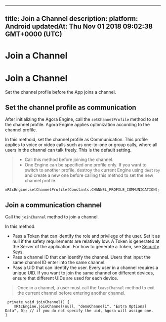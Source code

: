 
---
title: Join a Channel
description: 
platform: Android
updatedAt: Thu Nov 01 2018 09:02:38 GMT+0000 (UTC)
---
# Join a Channel
# Join a Channel
Set the channel profile before the App joins a channel.

## Set the channel profile as communication
After initializing the Agora Engine, call the `setChannelProfile` method to set the channel profile. Agora Engine applies optimization according to the channel profile.

In this methoid, set the channel profile as Communication. This profile applies to voice or video calls such as one-to-one or group calls, where all users in the channel can talk freely. This is the default setting.

> -   Call this method before joining the channel.
> -   One Engine can be specified one profile only. If you want to switch to another profile, destroy the current Engine using `destroy` and create a new one before calling this method to set the new channel profile.


```
mRtcEngine.setChannelProfile(Constants.CHANNEL_PROFILE_COMMUNICATION);
```


## Join a communication channel
Call the `joinChannel` method to join a channel. 

In this method:

-   Pass a Token that can identify the role and privilege of the user. Set it as null if the safety requirements are relatively low. A Token is generated at the Server of the application. For how to generate a Token, see [Security Keys](../../en/Voice/token.md).
-   Pass a channel ID that can identify the channel. Users that input the same channel ID enter into the same channel.
-   Pass a UID that can identify the user. Every user in a channel requires a unique UID. If you want to join the same channel on different devices, ensure that different UIDs are used for each device.

> Once in a channel, a user must call the `leaveChannel` method to exit the current channel before entering another channel.

```
 private void joinChannel() {
    mRtcEngine.joinChannel(null, "demoChannel1", "Extra Optional Data", 0); // if you do not specify the uid, Agora will assign one.
}
```
